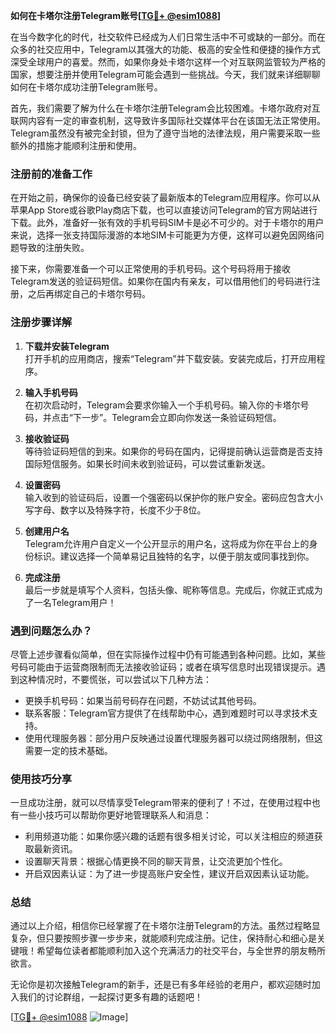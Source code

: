 **如何在卡塔尔注册Telegram账号[[TG💪+ @esim1088](https://t.me/s/esim1088)]**

在当今数字化的时代，社交软件已经成为人们日常生活中不可或缺的一部分。而在众多的社交应用中，Telegram以其强大的功能、极高的安全性和便捷的操作方式深受全球用户的喜爱。然而，如果你身处卡塔尔这样一个对互联网监管较为严格的国家，想要注册并使用Telegram可能会遇到一些挑战。今天，我们就来详细聊聊如何在卡塔尔成功注册Telegram账号。

首先，我们需要了解为什么在卡塔尔注册Telegram会比较困难。卡塔尔政府对互联网内容有一定的审查机制，这导致许多国际社交媒体平台在该国无法正常使用。Telegram虽然没有被完全封锁，但为了遵守当地的法律法规，用户需要采取一些额外的措施才能顺利注册和使用。

### 注册前的准备工作

在开始之前，确保你的设备已经安装了最新版本的Telegram应用程序。你可以从苹果App Store或谷歌Play商店下载，也可以直接访问Telegram的官方网站进行下载。此外，准备好一张有效的手机号码SIM卡是必不可少的。对于卡塔尔的用户来说，选择一张支持国际漫游的本地SIM卡可能更为方便，这样可以避免因网络问题导致的注册失败。

接下来，你需要准备一个可以正常使用的手机号码。这个号码将用于接收Telegram发送的验证码短信。如果你在国内有亲友，可以借用他们的号码进行注册，之后再绑定自己的卡塔尔号码。

### 注册步骤详解

1. **下载并安装Telegram**  
   打开手机的应用商店，搜索“Telegram”并下载安装。安装完成后，打开应用程序。

2. **输入手机号码**  
   在初次启动时，Telegram会要求你输入一个手机号码。输入你的卡塔尔号码，并点击“下一步”。Telegram会立即向你发送一条验证码短信。

3. **接收验证码**  
   等待验证码短信的到来。如果你的号码在国内，记得提前确认运营商是否支持国际短信服务。如果长时间未收到验证码，可以尝试重新发送。

4. **设置密码**  
   输入收到的验证码后，设置一个强密码以保护你的账户安全。密码应包含大小写字母、数字以及特殊字符，长度不少于8位。

5. **创建用户名**  
   Telegram允许用户自定义一个公开显示的用户名，这将成为你在平台上的身份标识。建议选择一个简单易记且独特的名字，以便于朋友或同事找到你。

6. **完成注册**  
   最后一步就是填写个人资料，包括头像、昵称等信息。完成后，你就正式成为了一名Telegram用户！

### 遇到问题怎么办？

尽管上述步骤看似简单，但在实际操作过程中仍有可能遇到各种问题。比如，某些号码可能由于运营商限制而无法接收验证码；或者在填写信息时出现错误提示。遇到这种情况时，不要慌张，可以尝试以下几种方法：

- 更换手机号码：如果当前号码存在问题，不妨试试其他号码。
- 联系客服：Telegram官方提供了在线帮助中心，遇到难题时可以寻求技术支持。
- 使用代理服务器：部分用户反映通过设置代理服务器可以绕过网络限制，但这需要一定的技术基础。

### 使用技巧分享

一旦成功注册，就可以尽情享受Telegram带来的便利了！不过，在使用过程中也有一些小技巧可以帮助你更好地管理联系人和消息：

- 利用频道功能：如果你感兴趣的话题有很多相关讨论，可以关注相应的频道获取最新资讯。
- 设置聊天背景：根据心情更换不同的聊天背景，让交流更加个性化。
- 开启双因素认证：为了进一步提高账户安全性，建议开启双因素认证功能。

### 总结

通过以上介绍，相信你已经掌握了在卡塔尔注册Telegram的方法。虽然过程略显复杂，但只要按照步骤一步步来，就能顺利完成注册。记住，保持耐心和细心是关键哦！希望每位读者都能顺利加入这个充满活力的社交平台，与全世界的朋友畅所欲言。

无论你是初次接触Telegram的新手，还是已有多年经验的老用户，都欢迎随时加入我们的讨论群组，一起探讨更多有趣的话题吧！

[[TG💪+ @esim1088](https://t.me/s/esim1088) ![Image](https://i.postimg.cc/4NQfJmqS/Snipaste-2025-05-13-00-14-12.png)]